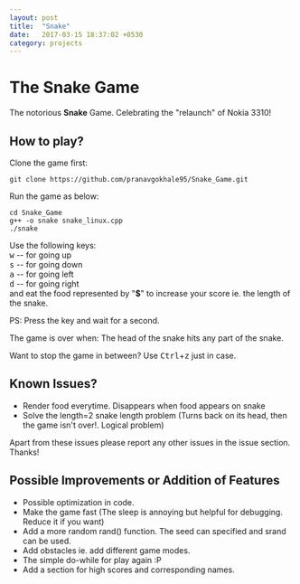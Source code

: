 ```yaml
---
layout: post
title:  "Snake"
date:   2017-03-15 18:37:02 +0530
category: projects
---
```


# The Snake Game
The notorious **Snake** Game. Celebrating the "relaunch" of Nokia 3310!

## How to play?
Clone the game first:
```{r, engine='bash', count_lines}
git clone https://github.com/pranavgokhale95/Snake_Game.git
```

Run the game as below:
```{r, engine='bash', count_lines}
cd Snake_Game
g++ -o snake snake_linux.cpp
./snake
```

Use the following keys:<br>
<kbd>w</kbd> -- for going up <br>
<kbd>s</kbd> -- for going down <br>
<kbd>a</kbd> -- for going left <br>
<kbd>d</kbd> -- for going right <br>
and eat the food represented by "**$**" to increase your score ie. the length of the snake.

PS: Press the key and wait for a second. 

The game is over when: The head of the snake hits any part of the snake. 

Want to stop the game in between? Use <kbd>Ctrl</kbd>+<kbd>z</kbd> just in case.


## Known Issues?
* Render food everytime. Disappears when food appears on snake 
* Solve the length=2 snake length problem (Turns back on its head, then the game isn't over!. Logical problem)

Apart from these issues please report any other issues in the issue section. Thanks!

## Possible Improvements or Addition of Features
* Possible optimization in code.
* Make the game fast (The sleep is annoying but helpful for debugging. Reduce it if you want)
* Add a more random rand() function. The seed can specified and srand can be used.
* Add obstacles ie. add different game modes.
* The simple do-while for play again :P
* Add a section for high scores and corresponding names.
